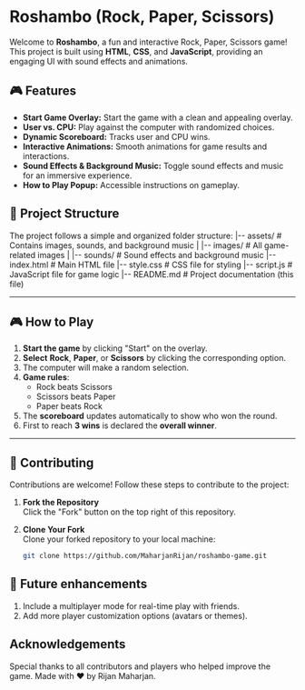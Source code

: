 # Roshambo (Rock, Paper, Scissors)

Welcome to **Roshambo**, a fun and interactive Rock, Paper, Scissors game! This project is built using **HTML**, **CSS**, and **JavaScript**, providing an engaging UI with sound effects and animations.

## 🎮 Features
- **Start Game Overlay:** Start the game with a clean and appealing overlay.
- **User vs. CPU:** Play against the computer with randomized choices.
- **Dynamic Scoreboard:** Tracks user and CPU wins.
- **Interactive Animations:** Smooth animations for game results and interactions.
- **Sound Effects & Background Music:** Toggle sound effects and music for an immersive experience.
- **How to Play Popup:** Accessible instructions on gameplay.

## 📂 Project Structure
The project follows a simple and organized folder structure:
|-- assets/ # Contains images, sounds, and background music | |-- images/ # All game-related images | |-- sounds/ # Sound effects and background music |-- index.html # Main HTML file |-- style.css # CSS file for styling |-- script.js # JavaScript file for game logic |-- README.md # Project documentation (this file)

---

## 🎮 How to Play
1. **Start the game** by clicking "Start" on the overlay.
2. **Select** **Rock**, **Paper**, or **Scissors** by clicking the corresponding option.
3. The computer will make a random selection.
4. **Game rules**:
   - Rock beats Scissors
   - Scissors beats Paper
   - Paper beats Rock
5. The **scoreboard** updates automatically to show who won the round.
6. First to reach **3 wins** is declared the **overall winner**.

---

## 🤝 Contributing
Contributions are welcome! Follow these steps to contribute to the project:

1. **Fork the Repository**  
   Click the "Fork" button on the top right of this repository.

2. **Clone Your Fork**  
   Clone your forked repository to your local machine:  
   ```bash
   git clone https://github.com/MaharjanRijan/roshambo-game.git

## 🌟 Future enhancements
1. Include a multiplayer mode for real-time play with friends.
2. Add more player customization options (avatars or themes).

## Acknowledgements
Special thanks to all contributors and players who helped improve the game.
Made with ❤️ by Rijan Maharjan.
